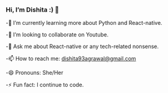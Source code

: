  ### Hi, I’m Dishita :)  👋

-🌱 I’m currently learning more about Python and React-native.

-👯 I’m looking to collaborate on Youtube.

-💬 Ask me about React-native or any tech-related nonsense.

-📫 How to reach me: dishita93agrawal@gmail.com

-😄 Pronouns: She/Her

-⚡ Fun fact: I continue to code.

